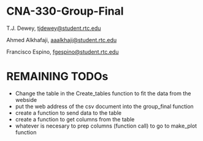 # CNA-330-Group-Final
 T.J. Dewey, tjdewey@student.rtc.edu
 
 Ahmed Alkhafaji, aaalkhaji@student.rtc.edu
 
 Francisco Espino, fgespino@student.rtc.edu
 
# REMAINING TODOs
- Change the table in the Create_tables function to fit the data from the webside
- put the web address of the csv document into the group_final function
- create a function to send data to the table
- create a function to get columns from the table
- whatever is necesary to prep columns (function call) to go to make_plot function
